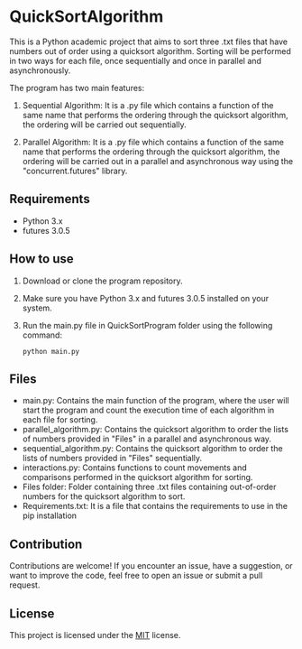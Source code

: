 # QuickSortAlgorithm

This is a Python academic project that aims to sort three .txt files that have numbers out of order using a quicksort algorithm. Sorting will be performed in two ways for each file, once sequentially and once in parallel and asynchronously.

The program has two main features:

1. Sequential Algorithm: It is a .py file which contains a function of the same name that performs the ordering through the quicksort algorithm, the ordering will be carried out sequentially.

2. Parallel Algorithm: It is a .py file which contains a function of the same name that performs the ordering through the quicksort algorithm, the ordering will be carried out in a parallel and asynchronous way using the "concurrent.futures" library.

## Requirements

* Python 3.x
* futures 3.0.5

## How to use
1. Download or clone the program repository.

2. Make sure you have Python 3.x and futures 3.0.5 installed on your system.

3. Run the main.py file in QuickSortProgram folder using the following command:

       python main.py


## Files

* main.py: Contains the main function of the program, where the user will start the program and count the execution time of each algorithm in each file for sorting.
* parallel_algorithm.py: Contains the quicksort algorithm to order the lists of numbers provided in "Files" in a parallel and asynchronous way.
* sequential_algorithm.py: Contains the quicksort algorithm to order the lists of numbers provided in "Files" sequentially.
* interactions.py: Contains functions to count movements and comparisons performed in the quicksort algorithm for sorting.
* Files folder: Folder containing three .txt files containing out-of-order numbers for the quicksort algorithm to sort.
* Requirements.txt: It is a file that contains the requirements to use in the pip installation

## Contribution
Contributions are welcome! If you encounter an issue, have a suggestion, or want to improve the code, feel free to open an issue or submit a pull request.

## License

This project is licensed under the [MIT](https://choosealicense.com/licenses/mit/) license.